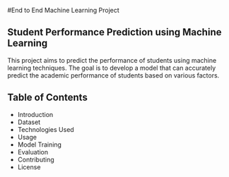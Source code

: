 #End to End Machine Learning Project

## Student Performance Prediction using Machine Learning
This project aims to predict the performance of students using machine learning techniques. The goal is to develop a model that can accurately predict the academic performance of students based on various factors.
## Table of Contents
* Introduction
* Dataset
* Technologies Used
* Usage
* Model Training
* Evaluation
* Contributing
* License

